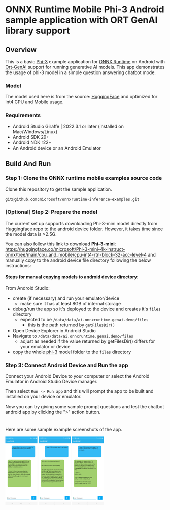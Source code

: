 # ONNX Runtime Mobile Phi-3 Android sample application with ORT GenAI library support

## Overview

This is a basic [Phi-3](https://huggingface.co/microsoft/Phi-3-mini-4k-instruct-onnx) example application for [ONNX Runtime](https://github.com/microsoft/onnxruntime) on Android with [Ort-GenAI](https://github.com/microsoft/onnxruntime-genai) support for running generative AI models. This app demonstrates the usage of phi-3 model in a simple question answering chatbot mode.

### Model
The model used here is from the source: [HuggingFace](https://huggingface.co/microsoft/Phi-3-mini-4k-instruct-onnx#phi-3-mini-4k-instruct-onnx-models)
and optimized for int4 CPU and Mobile usage.

### Requirements
- Android Studio Giraffe | 2022.3.1 or later (installed on Mac/Windows/Linux)
- Android SDK 29+
- Android NDK r22+
- An Android device or an Android Emulator

## Build And Run

### Step 1: Clone the ONNX runtime mobile examples source code

Clone this repository to get the sample application. 

`git@github.com:microsoft/onnxruntime-inference-examples.git`

### [Optional] Step 2: Prepare the model

The current set up supports downloading Phi-3-mini model directly from Huggingface repo to the android device folder. However, it takes time since the model data is >2.5G.

You can also follow this link to download **Phi-3-mini**: https://huggingface.co/microsoft/Phi-3-mini-4k-instruct-onnx/tree/main/cpu_and_mobile/cpu-int4-rtn-block-32-acc-level-4
and manually copy to the android device file directory following the below instructions:

#### Steps for manual copying models to android device directory:
From Android Studio:
  - create (if necessary) and run your emulator/device
    - make sure it has at least 8GB of internal storage
  - debug/run the app so it's deployed to the device and creates it's `files` directory
    - expected to be `/data/data/ai.onnxruntime.genai.demo/files`
      - this is the path returned by `getFilesDir()`
  - Open Device Explorer in Android Studio
  - Navigate to `/data/data/ai.onnxruntime.genai.demo/files`
    - adjust as needed if the value returned by getFilesDir() differs for your emulator or device
  - copy the whole [phi-3](https://huggingface.co/microsoft/Phi-3-mini-4k-instruct-onnx/tree/main/cpu_and_mobile/cpu-int4-rtn-block-32-acc-level-4) model folder to the `files` directory

### Step 3: Connect Android Device and Run the app
  Connect your Android Device to your computer or select the Android Emulator in Android Studio Device manager.

  Then select `Run -> Run app` and this will prompt the app to be built and installed on your device or emulator.

  Now you can try giving some sample prompt questions and test the chatbot android app by clicking the ">" action button.

#
Here are some sample example screenshots of the app.

<img width=20% src="images/Local_LLM_1.jpg" alt="App Screenshot 1" />

<img width=20% src="images/Local_LLM_2.jpg" alt="App Screenshot 2" />

<img width=20% src="images/Local_LLM_3.jpg" alt="App Screenshot 3" />


